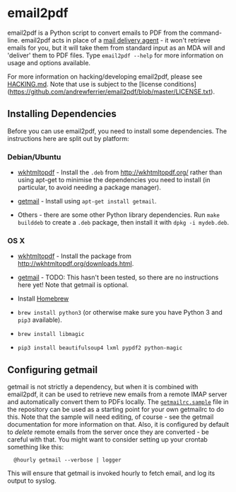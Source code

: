 # email2pdf

email2pdf is a Python script to convert emails to PDF from the command-line.
email2pdf acts in place of a [mail delivery
agent](http://en.wikipedia.org/wiki/Mail_delivery_agent) - it won't retrieve
emails for you, but it will take them from standard input as an MDA will and
'deliver' them to PDF files. Type `email2pdf --help` for more information on
usage and options available.

For more information on hacking/developing email2pdf, please see
[HACKING.md](https://github.com/andrewferrier/email2pdf/blob/master/HACKING.md).
Note that use is subject to the [license conditions]
(https://github.com/andrewferrier/email2pdf/blob/master/LICENSE.txt).

## Installing Dependencies

Before you can use email2pdf, you need to install some dependencies. The
instructions here are split out by platform:

### Debian/Ubuntu

* [wkhtmltopdf](http://wkhtmltopdf.org/) - Install the `.deb` from
  http://wkhtmltopdf.org/ rather than using apt-get to minimise the
  dependencies you need to install (in particular, to avoid needing a package
  manager).

* [getmail](http://pyropus.ca/software/getmail/) - Install using
  `apt-get install getmail`.

* Others - there are some other Python library dependencies. Run `make
  builddeb` to create a `.deb` package, then install it with `dpkg -i
  mydeb.deb`.

### OS X

* [wkhtmltopdf](http://wkhtmltopdf.org/) - Install the package from
  http://wkhtmltopdf.org/downloads.html.

* [getmail](http://pyropus.ca/software/getmail/) - TODO: This hasn't been
  tested, so there are no instructions here yet! Note that getmail is
  optional.

* Install [Homebrew](http://brew.sh/)

* `brew install python3` (or otherwise make sure you have Python 3 and `pip3`
  available).

* `brew install libmagic`

* `pip3 install beautifulsoup4 lxml pypdf2 python-magic`

## Configuring getmail

getmail is not strictly a dependency, but when it is combined with email2pdf,
it can be used to retrieve new emails from a remote IMAP server and
automatically convert them to PDFs locally. The
[`getmailrc.sample`](https://github.com/andrewferrier/email2pdf/blob/master/getmailrc.sample)
file in the repository can be used as a starting point for your own getmailrc
to do this. Note that the sample will need editing, of course - see the
getmail documentation for more information on that. Also, it is configured by
default to *delete* remote emails from the server once they are converted - be
careful with that. You might want to consider setting up your crontab
something like this:

```
  @hourly getmail --verbose | logger
```

This will ensure that getmail is invoked hourly to fetch email, and log its
output to syslog.
